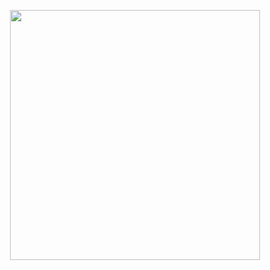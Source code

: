 <p align="center"><a href="https://admirearts.net" target="_blank"><img src="https://admirearts.net/images/resources/Terah1.png" width="400"></a></p>
